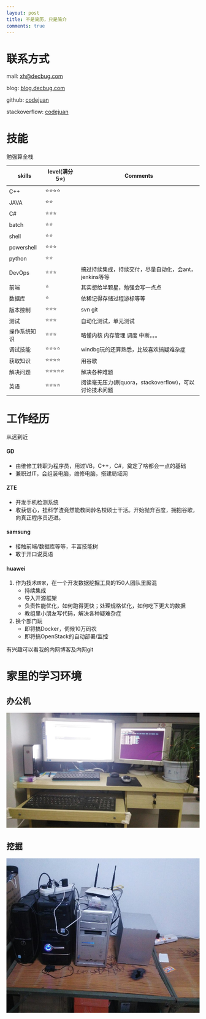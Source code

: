 ```yaml
---
layout: post
title: 不是简历，只是简介 
comments: true
---
```


# 联系方式

mail:			[xh@decbug.com](mailto:xh@decbug.com)

blog:			[blog.decbug.com](http://blog.decbug.com)

github:			[codejuan](http://github.com/codejuan)

stackoverflow:	[codejuan](http://stackoverflow.com/users/2763396/codejuan)

# 技能

勉强算全栈

 skills        | level(满分5:star:)      | Comments     
------------- |-------------|-------------
C++	|	:star::star::star::star:
JAVA|		:star::star:
C#|		:star::star::star:
batch|		:star::star:
shell|		:star::star:
powershell| :star::star::star:
python|	:star::star:
DevOps|	:star::star::star:|搞过持续集成，持续交付，尽量自动化，会ant，jenkins等等
前端|	:star:|其实想给半颗星，勉强会写一点点
数据库|:star:|依稀记得存储过程游标等等
版本控制|:star::star::star:|svn git
测试|:star::star::star:|自动化测试，单元测试
操作系统知识|:star::star::star:|略懂内核 内存管理 调度 中断。。。
调试技能|		:star::star::star::star:|windbg玩的还算熟悉，比较喜欢搞疑难杂症
获取知识|	:star::star::star::star:|用谷歌
解决问题|	:star::star::star::star::star:|解决各种难题
英语|		:star::star::star::star:|阅读毫无压力(刷quora，stackoverflow)，可以讨论技术问题


# 工作经历
从远到近
#### GD
- 由维修工转职为程序员，用过VB，C++，C#，奠定了啥都会一点的基础
- 兼职过IT，会组装电脑，维修电脑，搭建局域网

#### ZTE
- 开发手机检测系统
- 收获信心，挂科学渣竟然能教同龄名校硕士干活。开始抛弃百度，拥抱谷歌，向真正程序员迈进。


#### samsung
- 接触前端/数据库等等，丰富技能树
- 敢于开口说英语

#### huawei
1. 作为技术`砖家`，在一个开发数据挖掘工具的150人团队里厮混
    - 持续集成
    - 导入开源框架
    - 负责性能优化，如何跑得更快；处理规格优化，如何吃下更大的数据
    - 教组里小朋友写代码，解决各种疑难杂症
2. 换个部门玩
    - 即将搞Docker，伺候10万码农
    - 即将搞OpenStack的自动部署/监控


有兴趣可以看我的内网博客及内网git


# 家里的学习环境

## 办公机
![](https://github.com/CodeJuan/codejuan.github.io/raw/master/images/blog/resume/home1.jpg)


## 挖掘
![](https://github.com/CodeJuan/codejuan.github.io/raw/master/images/blog/resume/home2.jpg)
